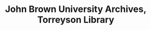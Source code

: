 ---
layout: repo
title: "John Brown University Archives, Torreyson Library"
id: 1673
permalink: repos/1673/
---